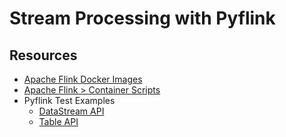 # Stream Processing with Pyflink

## Resources

- [Apache Flink Docker Images](https://github.com/apache/flink-docker)
- [Apache Flink > Container Scripts](https://github.com/apache/flink/tree/master/flink-end-to-end-tests/test-scripts/container-scripts)
- Pyflink Test Examples
  - [DataStream API](https://github.com/apache/flink/tree/master/flink-python/pyflink/datastream/tests)
  - [Table API](https://github.com/apache/flink/tree/master/flink-python/pyflink/table/tests)
